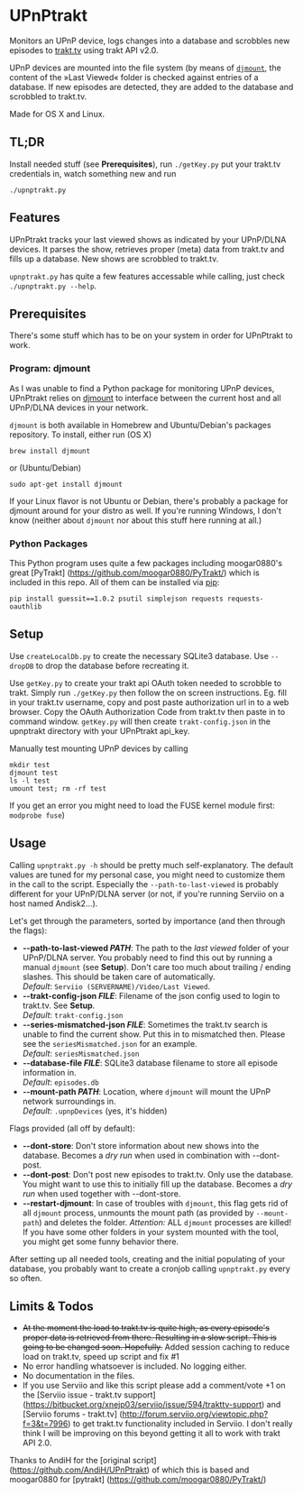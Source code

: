 # UPnPtrakt

Monitors an UPnP device, logs changes into a database and scrobbles new episodes to [trakt.tv](http://trakt.tv) using trakt API v2.0.

UPnP devices are mounted into the file system (by means of [`djmount`](http://djmount.sourceforge.net/), the content of the »Last Viewed« folder is checked against entries of a database. If new episodes are detected, they are added to the database and scrobbled to trakt.tv.

Made for OS X and Linux.
## TL;DR
Install needed stuff (see **Prerequisites**), run `./getKey.py` put your trakt.tv credentials in, watch something new and run

```shell
./upnptrakt.py
```

## Features
UPnPtrakt tracks your last viewed shows as indicated by your UPnP/DLNA devices. It parses the show, retrieves proper (meta) data from trakt.tv and fills up a database. New shows are scrobbled to trakt.tv.

`upnptrakt.py` has quite a few features accessable while calling, just check `./upnptrakt.py --help`.
## Prerequisites
There's some stuff which has to be on your system in order for UPnPtrakt to work.
### Program: djmount
As I was unable to find a Python package for monitoring UPnP devices, UPnPtrakt relies on [djmount](http://djmount.sourceforge.net/) to interface between the current host and all UPnP/DLNA devices in your network.

`djmount` is both available in Homebrew and Ubuntu/Debian's packages repository. To install, either run (OS X)

```shell
brew install djmount
```
or (Ubuntu/Debian)

```shell
sudo apt-get install djmount
```
If your Linux flavor is not Ubuntu or Debian, there's probably a package for djmount around for your distro as well. If you're running Windows, I don't know (neither about `djmount` nor about this stuff here running at all.)

### Python Packages
This Python program uses quite a few packages including moogar0880's great [PyTrakt] (https://github.com/moogar0880/PyTrakt/) which is included in this repo. All of them can be installed via [pip](http://www.pip-installer.org/):

```shell
pip install guessit==1.0.2 psutil simplejson requests requests-oauthlib
```

## Setup
Use `createLocalDb.py` to create the necessary SQLite3 database. Use `--dropDB` to drop the database before recreating it.

Use `getKey.py` to create your trakt api OAuth token needed to scrobble to trakt. Simply run `./getKey.py` then follow the on screen instructions. Eg. fill in your trakt.tv username, copy and post paste authorization url in to a web browser. Copy the OAuth Authorization Code from trakt.tv then paste in to command window. `getKey.py` will then create `trakt-config.json` in the upnptrakt directory with your UPnPtrakt api_key. 

Manually test mounting UPnP devices by calling
```shell
mkdir test
djmount test
ls -l test
umount test; rm -rf test
```
If you get an error you might need to load the FUSE kernel module first: `modprobe fuse`)
## Usage
Calling `upnptrakt.py -h` should be pretty much self-explanatory. The default values are tuned for my personal case, you might need to customize them in the call to the script. Especially the `--path-to-last-viewed` is probably different for your UPnP/DLNA server (or not, if you're running Serviio on a host named Andisk2…).

Let's get through the parameters, sorted by importance (and then through the flags):

* **--path-to-last-viewed _PATH_**: The path to the *last viewed* folder of your UPnP/DLNA server. You probably need to find this out by running a manual `djmount` (see **Setup**). Don't care too much about trailing / ending slashes. This should be taken care of automatically.  
*Default*: `Serviio (SERVERNAME)/Video/Last Viewed`. 
* **--trakt-config-json _FILE_**: Filename of the json config used to login to trakt.tv. See **Setup**.  
*Default*: `trakt-config.json`
* **--series-mismatched-json _FILE_**: Sometimes the trakt.tv search is unable to find the current show. Put this in to mismatched then. Please see the `seriesMismatched.json` for an example.  
*Default*: `seriesMismatched.json`
* **--database-file _FILE_**: SQLite3 database filename to store all episode information in.  
*Default*: `episodes.db`
* **--mount-path _PATH_**: Location, where `djmount` will mount the UPnP network surroundings in.  
*Default*: `.upnpDevices` (yes, it's hidden)

Flags provided (all off by default):

* **--dont-store**: Don't store information about new shows into the database. Becomes a *dry run* when used in combination with --dont-post.
* **--dont-post**: Don't post new episodes to trakt.tv. Only use the database. You might want to use this to initially fill up the database. Becomes a *dry run* when used together with --dont-store.
* **--restart-djmount**: In case of troubles with `djmount`, this flag gets rid of all `djmount` process, unmounts the mount path (as provided by `--mount-path`) and deletes the folder. *Attention:* ALL `djmount` processes are killed! If you have some other folders in your system mounted with the tool, you might get some funny behavior there.

After setting up all needed tools, creating and the initial populating of your database, you probably want to create a cronjob calling `upnptrakt.py` every so often.

## Limits & Todos
* ~~At the moment the load to trakt.tv is quite high, as every episode's proper data is retrieved from there. Resulting in a slow script. This is going to be changed soon. Hopefully.~~ Added session caching to reduce load on trakt.tv, speed up script and fix #1
* No error handling whatsoever is included. No logging either.
* No documentation in the files.
* If you use Serviio and like this script please add a comment/vote +1 on the [Serviio issue - trakt.tv support] (https://bitbucket.org/xnejp03/serviio/issue/594/trakttv-support) and [Serviio forums - trakt.tv] (http://forum.serviio.org/viewtopic.php?f=3&t=7996) to get trakt.tv functionality included in Serviio. I don't really think I will be improving on this beyond getting it all to work with trakt API 2.0. 

Thanks to AndiH for the [original script] (https://github.com/AndiH/UPnPtrakt) of which this is based and moogar0880 for [pytrakt] (https://github.com/moogar0880/PyTrakt/)